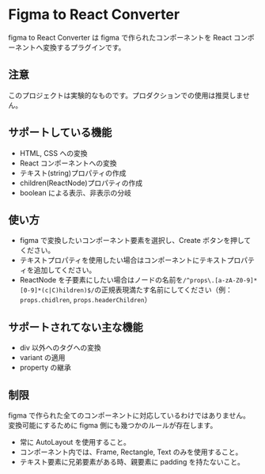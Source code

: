 # Figma to React Converter

figma to React Converter は figma で作られたコンポーネントを React コンポーネントへ変換するプラグインです。

## 注意

このプロジェクトは実験的なものです。プロダクションでの使用は推奨しません。

## サポートしている機能

- HTML, CSS への変換
- React コンポーネントへの変換
- テキスト(string)プロパティの作成
- children(ReactNode)プロパティの作成
- boolean による表示、非表示の分岐

## 使い方

- figma で変換したいコンポーネント要素を選択し、Create ボタンを押してください。
- テキストプロパティを使用したい場合はコンポーネントにテキストプロパティを追加してください。
- ReactNode を子要素にしたい場合はノードの名前を`/^props\.[a-zA-Z0-9]*[0-9]*(c|C)hildren)$/`の正規表現満たす名前にしてください（例：`props.chidlren`, `props.headerChildren`）

## サポートされてない主な機能

- div 以外へのタグへの変換
- variant の適用
- property の継承

## 制限

figma で作られた全てのコンポーネントに対応しているわけではありません。
変換可能にするために figma 側にも幾つかのルールが存在します。

- 常に AutoLayout を使用すること。
- コンポーネント内では、Frame, Rectangle, Text のみを使用すること。
- テキスト要素に兄弟要素がある時、親要素に padding を持たないこと。
